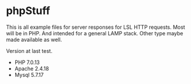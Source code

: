 # phpStuff
This is all example files for server responses for LSL HTTP requests.
Most will be in PHP.  And intended for a general LAMP stack.  Other
type maybe made available as well.

Version at last test.
- PHP 7.0.13
- Apache 2.4.18
- Mysql 5.7.17
